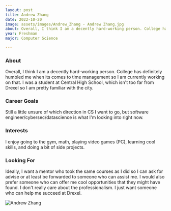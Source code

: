```yaml
---
layout: post
title: Andrew Zhang 
date: 2022-10-20
image: assets/images/Andrew_Zhang - Andrew Zhang.jpg
about: Overall, I think I am a decently hard-working person. College has definitely humbled me when its comes to time management so I am currently working on that. I was a student at Central High School, which isn't too far from Drexel so I am pretty familiar with the city. 
year: Freshman
major: Computer Science

---
```


### About

Overall, I think I am a decently hard-working person. College has definitely humbled me when its comes to time management so I am currently working on that. I was a student at Central High School, which isn't too far from Drexel so I am pretty familiar with the city. 

### Career Goals

Still a little unsure of which direction in CS I want to go, but software engineer/cybersec/datascience is what I'm looking into right now.

### Interests

I enjoy going to the gym, math, playing video games (PC),  learning cool skills, and doing a bit of side projects.

### Looking For

Ideally, I want a mentor who took the same courses as I did so I can ask for advise or at least be forwarded to someone who can assist me. I would also prefer someone who can offer me cool opportunities that they might have found. I don't really care about the professionalism. I just want someone who can help me succeed at Drexel.

<div class="text-center my-5">
    <img src="https://sase-drexel.github.io/mentorship-2021/assets/images/Andrew_Zhang.jpg" alt="Andrew Zhang" class="rounded post-img" />
</div>
